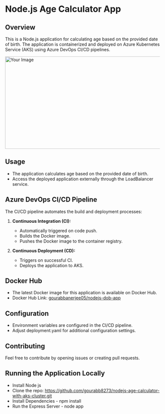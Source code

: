 # Node.js Age Calculator App

## Overview
This is a Node.js application for calculating age based on the provided date of birth. The application is containerized and deployed on Azure Kubernetes Service (AKS) using Azure DevOps CI/CD pipelines.

<img src="https://github.com/gourabb8273/nodejs-age-calculator-with-aks-cluster/assets/109871120/f578b7f2-14d2-4150-a152-9419fdafb4ca" alt="Your Image" width="600" height="300">

## Usage

- The application calculates age based on the provided date of birth.
- Access the deployed application externally through the LoadBalancer service.

## Azure DevOps CI/CD Pipeline

The CI/CD pipeline automates the build and deployment processes:

1. **Continuous Integration (CI):**
   - Automatically triggered on code push.
   - Builds the Docker image.
   - Pushes the Docker image to the container registry.

2. **Continuous Deployment (CD):**
   - Triggers on successful CI.
   - Deploys the application to AKS.

## Docker Hub

- The latest Docker image for this application is available on Docker Hub.
- Docker Hub Link: [gourabbanerjee05/nodejs-dob-app](https://hub.docker.com/r/gourabbanerjee05/nodejs-dob-app)

## Configuration

- Environment variables are configured in the CI/CD pipeline.
- Adjust deployment.yaml for additional configuration settings.

## Contributing

Feel free to contribute by opening issues or creating pull requests.

## Running the Application Locally
 - Install Node js
 - Clone the repo: https://github.com/gourabb8273/nodejs-age-calculator-with-aks-cluster.git 
 - Install Dependencies - npm install
 - Run the Express Server - node app
